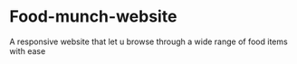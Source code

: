 # Food-munch-website
A responsive website that let u browse through a wide range of food items with ease
